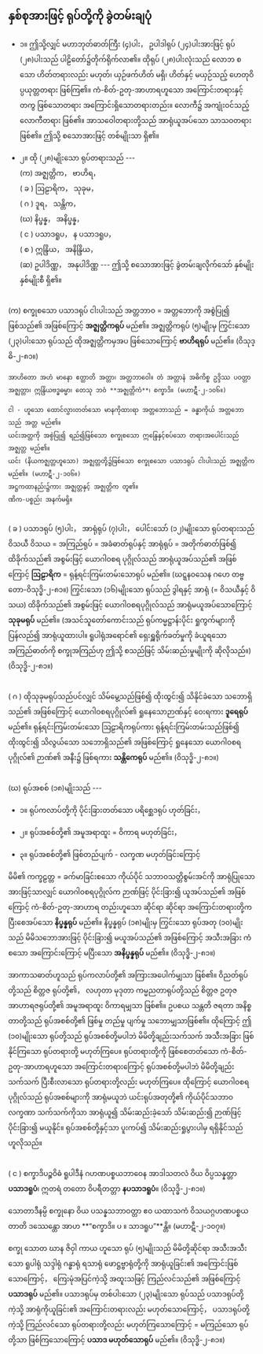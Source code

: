 ## နှစ်စုအားဖြင့် ရုပ်တို့ကို ခွဲတမ်းချပုံ

  - ၁။ ဤသို့လျှင် မဟာဘုတ်ဓာတ်ကြီး (၄)ပါး， ဥပါဒါရုပ် (၂၄)ပါးအားဖြင့် ရုပ် (၂၈)ပါးသည် ပါဠိတော်၌တိုက်ရိုက်လာ၏။ 
  ထိုရုပ် (၂၈)ပါးလုံးသည် လောဘ စသော ဟိတ်တရားလည်း မဟုတ်၊ ယှဉ်ဖက်ဟိတ် မရှိ၊ ဟိတ်နှင့် မယှဉ်သည့် ဟေတုဝိပ္ပယုတ္တတရား ဖြစ်ကြ၏။ 
  ကံ-စိတ်-ဥတု-အာဟာရဟူသော အကြောင်းတရားနှင့်တကွ ဖြစ်သောတရား အကြောင်းရှိသောတရားတည်း။ 
  လောကီ၌ အကျုံးဝင်သည့် လောကီတရား ဖြစ်၏။ 
  အာသဝေါတရားတို့သည် အာရုံယူအပ်သော သာသဝတရား ဖြစ်၏။ 
  ဤသို့ စသောအားဖြင့် တစ်မျိုးသာ ရှိ၏။

   - ၂။ ထို (၂၈)မျိုးသော ရုပ်တရားသည် ---
    <br>(က) အဇ္ဈတ္တိက， ဗာဟိရ，
    <br>( ခ ) ဩဠာရိက， သုခုမ，
    <br>( ဂ ) ဒူရ， သန္တိက，
    <br>(ဃ) နိပ္ဖန္န， အနိပ္ဖန္န，
    <br>( င ) ပသာဒရူပ， န ပသာဒရူပ，
    <br>( စ ) ဣန္ဒြိယ， အနိန္ဒြိယ，
    <br>(ဆ) ဥပါဒိဏ္ဏ， အနုပါဒိဏ္ဏ ---
    ဤသို့ စသောအားဖြင့် ခွဲတမ်းချလိုက်သော် နှစ်မျိုး နှစ်မျိုးစီ ရှိ၏။

<br>(က) စက္ခုစသော ပသာဒရုပ် ငါးပါးသည် အတ္တဘာဝ = အတ္တဘောကို အစွဲပြု၍ ဖြစ်သည်၏ အဖြစ်ကြောင့် **အဇ္ဈတ္တိကရုပ်** မည်၏။ အဇ္ဈတ္တိကရုပ် (၅)မျိုးမှ ကြွင်းသော (၂၃)ပါးသော ရုပ်သည် ထိုအဇ္ဈတ္တိကမှအပ ဖြစ်သောကြောင့် **ဗာဟိရရုပ်** မည်၏။ (ဝိသုဒ္ဓိ-၂-၈၁။)

    အာဟိတော အဟံ မာနော ဧတ္ထာတိ အတ္တာ၊ အတ္တဘာဝေါ။ တံ အတ္တာနံ အဓိကိစ္စ ဥဒ္ဒိဿ ပဝတ္တာ အဇ္ဈတ္တာ၊ ဣန္ဒြိယဗဒ္ဓဓမ္မာ၊ တေသု ဘဝံ **အဇ္ဈတ္တိကံ**၊ စက္ခာဒိ။ (မဟာဋီ-၂-၁၀၆။)

    ငါ - ဟူသော ထောင်လွှားတတ်သော မာနကိုထားရာ အတ္တဘောသည် = ခန္ဓာကိုယ် အတ္တဘောသည် အတ္တ မည်၏။ 
    ယင်းအတ္တကို အစွဲပြု၍ ရည်၍ဖြစ်သော စက္ခုစသော ဣန္ဒြေနှင့်စပ်သော တရားအပေါင်းသည် အဇ္ဈတ္တ မည်၏။ 
    ယင်း (နိယကဇ္ဈတ္တဟူသော) အဇ္ဈတ္တတို့၌ဖြစ်သော စက္ခုစသော ပသာဒရုပ် ငါးပါးသည် အဇ္ဈတ္တိက မည်၏။ (မဟာဋီ-၂-၁၀၆။) 
    အဋ္ဌကထာနည်း၌ကား အဇ္ဈတ္တနှင့် အဇ္ဈတ္တိက တူ၏။ 
    ဏိက-ပစ္စည်း အနက်မရှိ။

 <br>( ခ ) ပသာဒရုပ် (၅)ပါး， အာရုံရုပ် (၇)ပါး， ပေါင်းသော် (၁၂)မျိုးသော ရုပ်တရားသည် ဝိသယီ ဝိသယ = အကြည်ရုပ် = အခံဓာတ်ရုပ်နှင့် အာရုံရုပ် = အတိုက်ဓာတ်ဖြစ်၍ ထိခိုက်သည်၏ အစွမ်းဖြင့် ယောဂါဝစရ ပုဂ္ဂိုလ်သည် အာရုံယူအပ်သည်၏ အဖြစ်ကြောင့် **ဩဠာရိက** = ရုန့်ရင်းကြမ်းတမ်းသောရုပ် မည်၏။ (ဃဋ္ဋနဝသေန ဂဟေ တဗ္ဗတော-ဝိသုဒ္ဓိ-၂-၈၁။) 
 ကြွင်းသော (၁၆)မျိုးသော ရုပ်သည် ဒွါရနှင့် အာရုံ (= ဝိသယီနှင့် ဝိသယ) ထိခိုက်သည်၏ အစွမ်းဖြင့် ယောဂါဝစရပုဂ္ဂိုလ်သည် အာရုံမယူအပ်သောကြောင့် **သုခုမရုပ်** မည်၏။ 
 (အသင်သူတော်ကောင်းသည် ရုပ်ကမ္မဋ္ဌာန်းပိုင်း ရှုကွက်များကို ပြန်လည်၍ အာရုံယူထားပါ။ ရူပါရုံအရောင်၏ ရှေးရှူရိုက်ခတ်မှုကို ခံယူရသော အကြည်ဓာတ်ကို စက္ခုအကြည်ဟု ဤသို့ စသည်ဖြင့် သိမ်းဆည်းမှုမျိုးကို ဆိုလိုသည်။)(ဝိသုဒ္ဓိ-၂-၈၁။)

<br>( ဂ ) ထိုသုခုမရုပ်သည်ပင်လျှင် သိမ်မွေ့သည်ဖြစ်၍ ထိုးထွင်း၍ သိနိုင်ခဲသော သဘောရှိသည်၏ အဖြစ်ကြောင့် ယောဂါဝစရပုဂ္ဂိုလ်၏ ရှုနေသောဉာဏ်နှင့် ဝေးရကား **ဒူရေရုပ်** မည်၏။ 
ရုန့်ရင်းကြမ်းတမ်းသော ဩဠာရိကရုပ်ကား ရုန့်ရင်းကြမ်းတမ်းသည်ဖြစ်၍ ထိုးထွင်း၍ သိလွယ်သော သဘောရှိသည်၏ အဖြစ်ကြောင့် ရှုနေသော ယောဂါဝစရပုဂ္ဂိုလ်၏ ဉာဏ်၏ အနီး၌ ဖြစ်ရကား **သန္တိကေရုပ်** မည်၏။ (ဝိသုဒ္ဓိ-၂-၈၁။)

<br>(ဃ) ရုပ်အစစ် (၁၈)မျိုးသည် ---

- ၁။ ရုပ်ကလာပ်တို့ကို ပိုင်းခြားတတ်သော ပရိစ္ဆေဒရုပ် ဟုတ်ခြင်း，

- ၂။ ရုပ်အစစ်တို့၏ အမူအရာထူး = ဝိကာရ မဟုတ်ခြင်း，

- ၃။ ရုပ်အစစ်တို့၏ ဖြစ်တည်ပျက် - လက္ခဏ မဟုတ်ခြင်းကြောင့်

မိမိ၏ ကက္ခဠတ္တ = ခက်မာခြင်းစသော ကိုယ်ပိုင် သဘာဝသတ္တိစွမ်းအင်ကို အာရုံပြုသောအားဖြင့်သာလျှင် ယောဂါဝစရပုဂ္ဂိုလ်က ဉာဏ်ဖြင့် ပိုင်းခြား၍ ယူအပ်သည်၏ အဖြစ်ကြောင့် ကံ-စိတ်-ဥတု-အာဟာရ တည်းဟူသော ဆိုင်ရာ ဆိုင်ရာ အကြောင်းတရားတို့က ပြီးစေအပ်သော **နိပ္ဖန္နရုပ်** မည်၏။ 
နိပ္ဖန္နရုပ် (၁၈)မျိုးမှ ကြွင်းသော ရုပ်အတု (၁၀)မျိုးသည် မိမိသဘောအားဖြင့် ပိုင်းခြား၍ မယူအပ်သည်၏ အဖြစ်ကြောင့် အသီးအခြား ကံစသော အကြောင်းကြောင့် မပြီးသော **အနိပ္ဖန္နရုပ်** မည်၏။ (ဝိသုဒ္ဓိ-၂-၈၁။)

အာကာသဓာတ်ဟူသည် ရုပ်ကလာပ်တို့၏ အကြားအပေါက်မျှသာ ဖြစ်၏။ 
ဝိညတ်ရုပ်တို့သည် စိတ္တဇ ရုပ်တို့၏， လဟုတာ မုဒုတာ ကမ္မညတာရုပ်တို့သည် စိတ္တဇ ဥတုဇ အာဟာရဇရုပ်တို့၏ အမူအရာထူး ဝိကာရမျှသာ ဖြစ်၏။ 
ဥပစယ သန္တတိ ဇရတာ အနိစ္စတာတို့သည် ရုပ်အစစ်တို့၏ ဖြစ်မှု တည်မှု ပျက်မှု သဘောမျှသာဖြစ်၏။ 
ထိုကြောင့် ဤ (၁၀)မျိုးသော ရုပ်တို့သည် ရုပ်အစစ်တို့မပါဘဲ မိမိတို့ချည်းသက်သက် အသီးအခြား ဖြစ်နိုင်ကြသော ရုပ်တရားတို့ မဟုတ်ကြပေ။ 
ရုပ်တရားတို့ကို ဖြစ်စေတတ်သော ကံ-စိတ်-ဥတု-အာဟာရဟူသော အကြောင်းတရားကြောင့် ရုပ်အစစ်တို့မပါဘဲ မိမိတို့ချည်းသက်သက် ပြီးစီးလာသော ရုပ်တရားတို့လည်း မဟုတ်ကြပေ။ 
ထိုကြောင့် ယောဂါဝစရပုဂ္ဂိုလ်သည် ရုပ်အစစ်များကို အာရုံမယူဘဲ ယင်းရုပ်အတုတို့၏ ကိုယ်ပိုင်သဘာဝလက္ခဏာ သက်သက်ကိုသာ အာရုံယူ၍ သိမ်းဆည်းခဲ့သော် သိမ်းဆည်း၍ ဉာဏ်ဖြင့် ပိုင်းခြား၍ မယူနိုင်။ 
ရုပ်အစစ်တို့နှင့်သာ ပူးကပ်၍ သိမ်းဆည်းရှုပွားပါမှ ရရှိနိုင်သည် ဟူလိုသည်။

<br>( င ) စက္ခာဒိပဉ္စဝိဓံ ရူပါဒီနံ ဂဟဏပစ္စယဘာဝေန အာဒါသတလံ ဝိယ ဝိပ္ပသန္နတ္တာ **ပသာဒရူပံ**၊ ဣတရံ တတော ဝိပရီတတ္တာ **နပသာဒရူပံ**။ (ဝိသုဒ္ဓိ-၂-၈၁။)

   သောတာဒီနမ္ပိ စက္ခုနော ဝိယ ပသန္နသဘာဝတ္တာ ဧဝ ယထာသကံ ဝိသယဂ္ဂဟဏပစ္စယတာတိ ဒဿေန္တော အာဟ **“စက္ခာဒိ။ ပ ။ သာဒရူပ”**န္တိ။ (မဟာဋီ-၂-၁၀၇။)

   စက္ခု သောတ ဃာန ဇိဝှါ ကာယ ဟူသော ရုပ် (၅)မျိုးသည် မိမိတို့ဆိုင်ရာ အသီးအသီးသော ရူပါရုံ သဒ္ဒါရုံ ဂန္ဓာရုံ ရသာရုံ ဖောဋ္ဌဗ္ဗာရုံတို့ကို အာရုံယူခြင်း၏ အကြောင်းဖြစ်သောကြောင့်， ကြေးမုံအပြင်ကဲ့သို့ အထူးသဖြင့် ကြည်လင်သည်၏ အဖြစ်ကြောင့် **ပသာဒရုပ်** မည်၏။ 
   ပသာဒရုပ်မှ တစ်ပါးသော (၂၃)မျိုးသော ရုပ်သည် ပသာဒရုပ်တို့ကဲ့သို့ အာရုံကိုယူခြင်း၏ အကြောင်းတရားလည်း မဟုတ်သောကြောင့်， ပသာဒရုပ်တို့ကဲ့သို့ ကြည်လင်သော ရုပ်တရားတို့လည်း မဟုတ်ကြသောကြောင့် = မကြည်သော ရုပ်တို့သာ ဖြစ်ကြသောကြောင့် **ပသာဒ မဟုတ်သောရုပ်** မည်၏။ (ဝိသုဒ္ဓိ-၂-၈၁။)